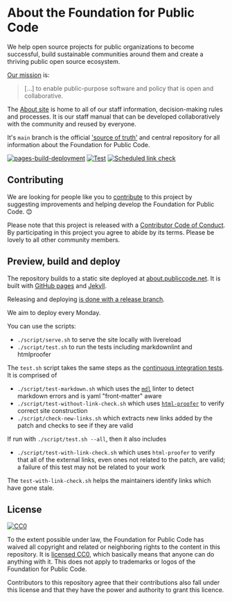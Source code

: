 # About the Foundation for Public Code

<!-- SPDX-License-Identifier: CC0-1.0 -->
<!-- SPDX-FileCopyrightText: 2018-2023 The Foundation for Public Code <info@publiccode.net> -->

We help open source projects for public organizations to become successful, build sustainable communities around them and create a thriving public open source ecosystem.

[Our mission](organization/mission.md) is:

> [...] to enable public-purpose software and policy that is open and collaborative.

The [About site](activities/documentation/index.md) is home to all of our staff information, decision-making rules and processes.
It is our staff manual that can be developed collaboratively with the community and reused by everyone.

It's `main` branch is the official ['source of truth'](GOVERNANCE.md) and central repository for all information about the Foundation for Public Code.

[![pages-build-deployment](https://github.com/publiccodenet/about/actions/workflows/pages/pages-build-deployment/badge.svg)](https://github.com/publiccodenet/about/actions/workflows/pages/pages-build-deployment)
[![Test](https://github.com/publiccodenet/about/actions/workflows/test.yml/badge.svg)](https://github.com/publiccodenet/about/actions/workflows/test.yml)
[![Scheduled link check](https://publiccodenet.github.io/publiccodenet-url-check/badges/about.publiccode.net.svg)](https://publiccodenet.github.io/publiccodenet-url-check/about.publiccode.net-url-check-look.json)

## Contributing

We are looking for people like you to [contribute](CONTRIBUTING.md) to this project by suggesting improvements and helping develop the Foundation for Public Code. 😊

Please note that this project is released with a [Contributor Code of Conduct](CODE_OF_CONDUCT.md).
By participating in this project you agree to abide by its terms.
Please be lovely to all other community members.

## Preview, build and deploy

The repository builds to a static site deployed at [about.publiccode.net](https://about.publiccode.net/).
It is built with [GitHub pages](https://pages.github.com) and [Jekyll](https://jekyllrb.com/).

Releasing and deploying [is done with a release branch](activities/documentation/merge-develop-into-main.md).

We aim to deploy every Monday.

You can use the scripts:

* `./script/serve.sh` to serve the site locally with livereload
* `./script/test.sh` to run the tests including markdownlint and htmlproofer

The `test.sh` script takes the same steps as the [continuous integration tests](https://github.com/publiccodenet/about/blob/develop/.github/workflows/test.yml).
It is comprised of

* `./script/test-markdown.sh` which uses the [`mdl`](https://rubygems.org/gems/mdl) linter to detect markdown errors and is yaml "front-matter" aware
* `./script/test-without-link-check.sh` which uses [`html-proofer`](https://jekyllrb.com/docs/continuous-integration/circleci/#html-proofer) to verify correct site construction
* `./script/check-new-links.sh` which extracts new links added by the patch and checks to see if they are valid

If run with `./script/test.sh --all`, then it also includes

* `./script/test-with-link-check.sh` which uses `html-proofer` to verify that all of the external links, even ones not related to the patch, are valid; a failure of this test may not be related to your work

The `test-with-link-check.sh` helps the maintainers identify links which have gone stale.

## License

[![CC0](https://licensebuttons.net/p/zero/1.0/88x31.png)](https://creativecommons.org/publicdomain/zero/1.0/)

To the extent possible under law, the Foundation for Public Code has waived all copyright and related or neighboring rights to the content in this repository.
It is [licensed CC0](https://creativecommons.org/publicdomain/zero/1.0/), which basically means that anyone can do anything with it.
This does not apply to trademarks or logos of the Foundation for Public Code.

Contributors to this repository agree that their contributions also fall under this license and that they have the power and authority to grant this licence.
